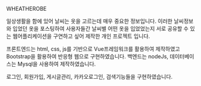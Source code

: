 WHEATHEROBE

일상생활을 함에 있어 날씨는 옷을 고르는데 매우 중요한 정보입니다. 이러한 날씨정보와 입었던 옷을 포스팅하여 사용자들간 날씨별 어떤 옷을 입었었는지 서로 공유할 수 있는 웹어플리케이션을 구연하고 싶어 제작한 개인 프로젝트 입니다.

프론트엔드는 html, css, js를 기반으로 Vue프레임워크를 활용하여 제작하였고 Bootstrap을 활용하여 반응형 웹으로 구현하였습니다. 백엔드는 nodeJs, 데이터베이스는 Mysql을 사용하여 제작하였습니다.

로그인, 회원가입, 게시글관리, 카카오로그인, 검색기능들을 구현하였습니다.
